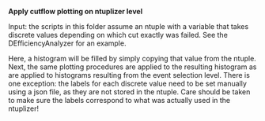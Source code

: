 **Apply cutflow plotting on ntuplizer level**

Input: the scripts in this folder assume an ntuple with a variable that takes discrete values depending on which cut exactly was failed. See the DEfficiencyAnalyzer for an example.

Here, a histogram will be filled by simply copying that value from the ntuple.
Next, the same plotting procedures are applied to the resulting histogram as are applied to histograms resulting from the event selection level. 
There is one exception: the labels for each discrete value need to be set manually using a json file, as they are not stored in the ntuple. Care should be taken to make sure the labels correspond to what was actually used in the ntuplizer!
